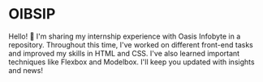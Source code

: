 # OIBSIP
Hello! 👋 I'm sharing my internship experience with Oasis Infobyte in a repository. Throughout this time, I've worked on different front-end tasks and improved my skills in HTML and CSS. I've also learned important techniques like Flexbox and Modelbox. I'll keep you updated with insights and news!
